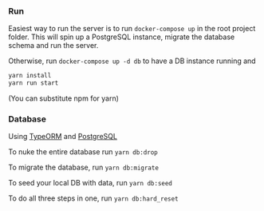 

### Run

Easiest way to run the server is to run `docker-compose up` in the root project folder.
This will spin up a PostgreSQL instance, migrate the database schema and run the server.



Otherwise, run `docker-compose up -d db` to have a DB instance running and 
```bash
yarn install
yarn run start
```

(You can substitute npm for yarn)

### Database

Using [TypeORM](https://typeorm.io) and [PostgreSQL](https://www.postgresql.org)

To nuke the entire database run
`yarn db:drop`

To migrate the database, run `yarn db:migrate`

To seed your local DB with data, run `yarn db:seed`

To do all three steps in one, run `yarn db:hard_reset`
